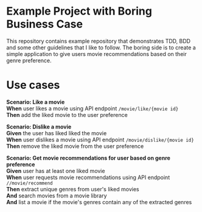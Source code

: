 Example Project with Boring Business Case
====

This repository contains example repository that demonstrates TDD, BDD and some other guidelines that I like to follow.
The boring side is to create a simple application to give users movie recommendations based on their genre preference.


Use cases
===

**Scenario: Like a movie**\
**When** user likes a movie using API endpoint `/movie/like/{movie id}`\
**Then** add the liked movie to the user preference

**Scenario: Dislike a movie**\
**Given** the user has liked liked the movie\
**When** user dislikes a movie using API endpoint `/movie/dislike/{movie id}`\
**Then** remove the liked movie from the user preference

**Scenario: Get movie recommendations for user based on genre preference**\
**Given** user has at least one liked movie\
**When** user requests movie recommendations using API endpoint `//movie/recommend`\
**Then** extract unique genres from user's liked movies\
 **And** search movies from a movie library\
 **And** list a movie if the movie's genres contain any of the extracted genres
